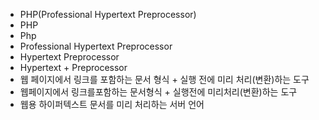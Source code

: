 - PHP(Professional Hypertext Preprocessor)
- PHP
- Php
- Professional Hypertext Preprocessor
- Hypertext Preprocessor
- Hypertext + Preprocessor
- 웹 페이지에서 링크를 포함하는 문서 형식 + 실행 전에 미리 처리(변환)하는 도구
- 웹페이지에서 링크를포함하는 문서형식 + 실행전에 미리처리(변환)하는 도구
- 웹용 하이퍼텍스트 문서를 미리 처리하는 서버 언어